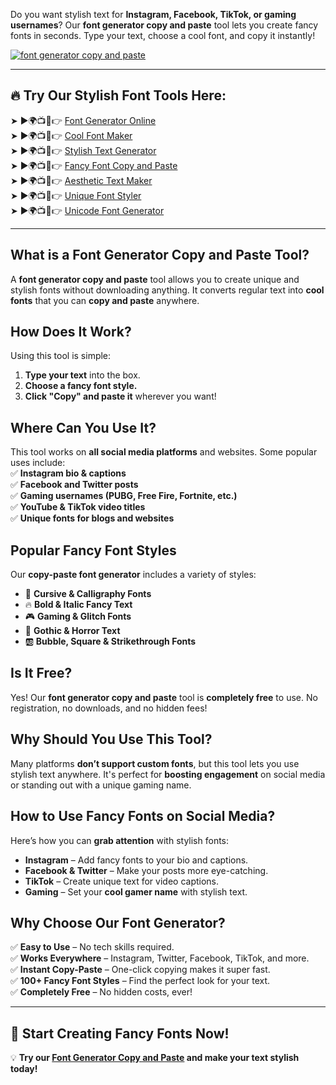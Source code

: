 Do you want stylish text for **Instagram, Facebook, TikTok, or gaming usernames**? Our **font generator copy and paste** tool lets you create fancy fonts in seconds. Type your text, choose a cool font, and copy it instantly!

[![font generator copy and paste](https://blogger.googleusercontent.com/img/b/R29vZ2xl/AVvXsEgFPDhRwta1WDZ755-sUTnLu2NXl5oi_aDatNsM1PwcCQZHsvYzKxdH0X3K_Zozaka1osvZ2v5NC1CCtTSJKODzOralgGXBIoPjIkh3NSFAWU7zulucsteS144Q-ZbEb4FQRdMr2SrGz6VOy3HEl2yyS6m5xjjowb-TmBQpZYbS_PPaK7x7ucNzb2GZvCFr/w640-h476-rw/Cool%20Text%20Maker.webp)](https://www.cooltextmaker.com/)

---

## 🔥 **Try Our Stylish Font Tools Here:**
➤ ►🌍📺📱👉 [Font Generator Online](https://www.cooltextmaker.com/)  
➤ ►🌍📺📱👉 [Cool Font Maker](https://www.cooltextmaker.com/)  
➤ ►🌍📺📱👉 [Stylish Text Generator](https://www.cooltextmaker.com/)  
➤ ►🌍📺📱👉 [Fancy Font Copy and Paste](https://www.cooltextmaker.com/)  
➤ ►🌍📺📱👉 [Aesthetic Text Maker](https://www.cooltextmaker.com/)  
➤ ►🌍📺📱👉 [Unique Font Styler](https://www.cooltextmaker.com/)  
➤ ►🌍📺📱👉 [Unicode Font Generator](https://www.cooltextmaker.com/)  

---

## **What is a Font Generator Copy and Paste Tool?**
A **font generator copy and paste** tool allows you to create unique and stylish fonts without downloading anything. It converts regular text into **cool fonts** that you can **copy and paste** anywhere.

## **How Does It Work?**
Using this tool is simple:  
1. **Type your text** into the box.  
2. **Choose a fancy font style.**  
3. **Click "Copy" and paste it** wherever you want!  

## **Where Can You Use It?**
This tool works on **all social media platforms** and websites. Some popular uses include:  
✅ **Instagram bio & captions**  
✅ **Facebook and Twitter posts**  
✅ **Gaming usernames (PUBG, Free Fire, Fortnite, etc.)**  
✅ **YouTube & TikTok video titles**  
✅ **Unique fonts for blogs and websites**  

## **Popular Fancy Font Styles**
Our **copy-paste font generator** includes a variety of styles:  
- 🎀 **Cursive & Calligraphy Fonts**  
- 🔥 **Bold & Italic Fancy Text**  
- 🎮 **Gaming & Glitch Fonts**  
- 🖤 **Gothic & Horror Text**  
- 🆎 **Bubble, Square & Strikethrough Fonts**  

## **Is It Free?**
Yes! Our **font generator copy and paste** tool is **completely free** to use. No registration, no downloads, and no hidden fees!

## **Why Should You Use This Tool?**
Many platforms **don’t support custom fonts**, but this tool lets you use stylish text anywhere. It's perfect for **boosting engagement** on social media or standing out with a unique gaming name.

## **How to Use Fancy Fonts on Social Media?**
Here’s how you can **grab attention** with stylish fonts:  
- **Instagram** – Add fancy fonts to your bio and captions.  
- **Facebook & Twitter** – Make your posts more eye-catching.  
- **TikTok** – Create unique text for video captions.  
- **Gaming** – Set your **cool gamer name** with stylish text.  

## **Why Choose Our Font Generator?**
✅ **Easy to Use** – No tech skills required.  
✅ **Works Everywhere** – Instagram, Twitter, Facebook, TikTok, and more.  
✅ **Instant Copy-Paste** – One-click copying makes it super fast.  
✅ **100+ Fancy Font Styles** – Find the perfect look for your text.  
✅ **Completely Free** – No hidden costs, ever!  

---

## 🎉 **Start Creating Fancy Fonts Now!**
💡 **Try our [Font Generator Copy and Paste](https://www.cooltextmaker.com/) and make your text stylish today!**  
